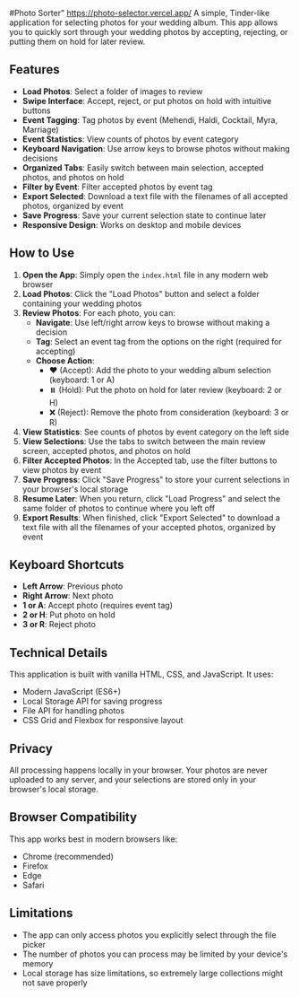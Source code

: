 #Photo Sorter"
https://photo-selector.vercel.app/
A simple, Tinder-like application for selecting photos for your wedding album. This app allows you to quickly sort through your wedding photos by accepting, rejecting, or putting them on hold for later review.

## Features

- **Load Photos**: Select a folder of images to review
- **Swipe Interface**: Accept, reject, or put photos on hold with intuitive buttons
- **Event Tagging**: Tag photos by event (Mehendi, Haldi, Cocktail, Myra, Marriage)
- **Event Statistics**: View counts of photos by event category
- **Keyboard Navigation**: Use arrow keys to browse photos without making decisions
- **Organized Tabs**: Easily switch between main selection, accepted photos, and photos on hold
- **Filter by Event**: Filter accepted photos by event tag
- **Export Selected**: Download a text file with the filenames of all accepted photos, organized by event
- **Save Progress**: Save your current selection state to continue later
- **Responsive Design**: Works on desktop and mobile devices

## How to Use

1. **Open the App**: Simply open the `index.html` file in any modern web browser
2. **Load Photos**: Click the "Load Photos" button and select a folder containing your wedding photos
3. **Review Photos**: For each photo, you can:
   - **Navigate**: Use left/right arrow keys to browse without making a decision
   - **Tag**: Select an event tag from the options on the right (required for accepting)
   - **Choose Action**:
     - ❤️ (Accept): Add the photo to your wedding album selection (keyboard: 1 or A)
     - ⏸️ (Hold): Put the photo on hold for later review (keyboard: 2 or H)
     - ❌ (Reject): Remove the photo from consideration (keyboard: 3 or R)
4. **View Statistics**: See counts of photos by event category on the left side
5. **View Selections**: Use the tabs to switch between the main review screen, accepted photos, and photos on hold
6. **Filter Accepted Photos**: In the Accepted tab, use the filter buttons to view photos by event
7. **Save Progress**: Click "Save Progress" to store your current selections in your browser's local storage
8. **Resume Later**: When you return, click "Load Progress" and select the same folder of photos to continue where you left off
9. **Export Results**: When finished, click "Export Selected" to download a text file with all the filenames of your accepted photos, organized by event

## Keyboard Shortcuts

- **Left Arrow**: Previous photo
- **Right Arrow**: Next photo
- **1 or A**: Accept photo (requires event tag)
- **2 or H**: Put photo on hold
- **3 or R**: Reject photo

## Technical Details

This application is built with vanilla HTML, CSS, and JavaScript. It uses:

- Modern JavaScript (ES6+)
- Local Storage API for saving progress
- File API for handling photos
- CSS Grid and Flexbox for responsive layout

## Privacy

All processing happens locally in your browser. Your photos are never uploaded to any server, and your selections are stored only in your browser's local storage.

## Browser Compatibility

This app works best in modern browsers like:

- Chrome (recommended)
- Firefox
- Edge
- Safari

## Limitations

- The app can only access photos you explicitly select through the file picker
- The number of photos you can process may be limited by your device's memory
- Local storage has size limitations, so extremely large collections might not save properly
